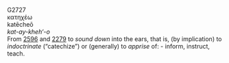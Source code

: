 <body>
  <p>G2727<br>  κατηχέω  <br> katēcheō  <br><i>kat-ay-kheh‘-o </i><br>From <a href="g2596.htm">2596</a> and <a href="g2279.htm">2279</a>  to <i>sound</i> <i>down</i> into the ears, that is, (by implication) to <i>indoctrinate</i> (“catechize”) or (generally) to <i>apprise</i> of: - inform, instruct, teach.<br></p>
 </body>